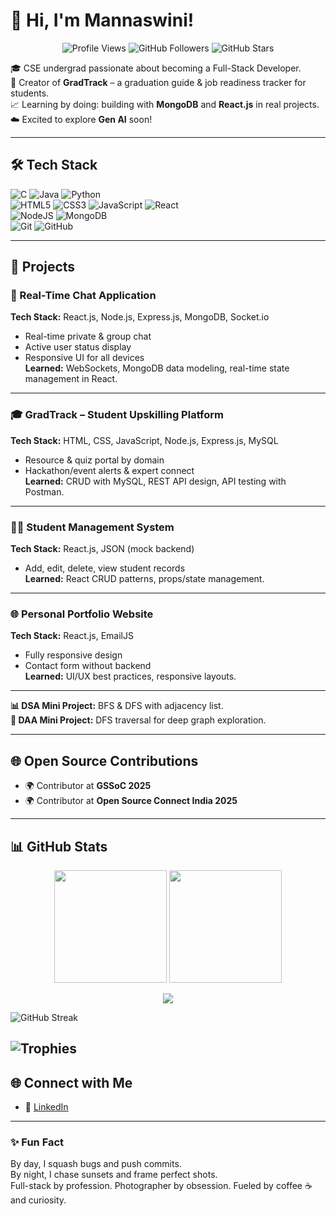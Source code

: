 # 👋 Hi, I'm Mannaswini!  

<p align="center">
  <img src="https://komarev.com/ghpvc/?username=imannaswini&color=blue" alt="Profile Views" />
  <img src="https://img.shields.io/github/followers/imannaswini?label=Followers&style=social" alt="GitHub Followers" />
  <img src="https://img.shields.io/github/stars/imannaswini?label=Stars&style=social" alt="GitHub Stars" />
</p>

🎓 CSE undergrad passionate about becoming a Full-Stack Developer.  
🧠 Creator of **GradTrack** – a graduation guide & job readiness tracker for students.  
📈 Learning by doing: building with **MongoDB** and **React.js** in real projects.  
☁️ Excited to explore **Gen AI** soon!  

---

## 🛠 Tech Stack
![C](https://img.shields.io/badge/C-A8B9CC?style=for-the-badge&logo=c&logoColor=white)
![Java](https://img.shields.io/badge/Java-ED8B00?style=for-the-badge&logo=openjdk&logoColor=white)
![Python](https://img.shields.io/badge/Python-3776AB?style=for-the-badge&logo=python&logoColor=white)  
![HTML5](https://img.shields.io/badge/HTML5-E34F26?style=for-the-badge&logo=html5&logoColor=white)
![CSS3](https://img.shields.io/badge/CSS3-1572B6?style=for-the-badge&logo=css3&logoColor=white)
![JavaScript](https://img.shields.io/badge/JavaScript-F7DF1E?style=for-the-badge&logo=javascript&logoColor=black)
![React](https://img.shields.io/badge/React-20232A?style=for-the-badge&logo=react&logoColor=61DAFB)  
![NodeJS](https://img.shields.io/badge/Node.js-43853D?style=for-the-badge&logo=node.js&logoColor=white)
![MongoDB](https://img.shields.io/badge/MongoDB-4EA94B?style=for-the-badge&logo=mongodb&logoColor=white)  
![Git](https://img.shields.io/badge/Git-F05032?style=for-the-badge&logo=git&logoColor=white)
![GitHub](https://img.shields.io/badge/GitHub-100000?style=for-the-badge&logo=github&logoColor=white)  

---

## 📂 Projects

### 💬 Real-Time Chat Application
**Tech Stack:** React.js, Node.js, Express.js, MongoDB, Socket.io  
- Real-time private & group chat  
- Active user status display  
- Responsive UI for all devices  
**Learned:** WebSockets, MongoDB data modeling, real-time state management in React.

---

### 🎓 GradTrack – Student Upskilling Platform
**Tech Stack:** HTML, CSS, JavaScript, Node.js, Express.js, MySQL  
- Resource & quiz portal by domain  
- Hackathon/event alerts & expert connect  
**Learned:** CRUD with MySQL, REST API design, API testing with Postman.

---

### 🧑‍🎓 Student Management System
**Tech Stack:** React.js, JSON (mock backend)  
- Add, edit, delete, view student records  
**Learned:** React CRUD patterns, props/state management.

---

### 🌐 Personal Portfolio Website
**Tech Stack:** React.js, EmailJS  
- Fully responsive design  
- Contact form without backend  
**Learned:** UI/UX best practices, responsive layouts.

---

**📊 DSA Mini Project:** BFS & DFS with adjacency list.  
**🧠 DAA Mini Project:** DFS traversal for deep graph exploration.

---
## 🌐 Open Source Contributions
- 🌍 Contributor at **GSSoC 2025**  
- 🌍 Contributor at **Open Source Connect India 2025**  

---

## 📊 GitHub Stats

<p align="center">
  <img src="https://github-readme-stats.vercel.app/api?username=imannaswini&show_icons=true&theme=github_dark" height="180em" />
  <img src="https://github-readme-stats.vercel.app/api/top-langs/?username=imannaswini&layout=compact&theme=github_dark" height="180em" />
</p>

<p align="center">
  <img src="https://github-readme-activity-graph.vercel.app/graph?username=imannaswini&theme=github-compact" />
</p>

![GitHub Streak](https://streak-stats.demolab.com?user=imannaswini&theme=radical&hide_border=false)

 ![Trophies](https://github-profile-trophy.vercel.app/?username=imannaswini&theme=radical&no-frame=true&margin-w=5)  
---

## 🌐 Connect with Me
- 💼 [LinkedIn](https://www.linkedin.com/in/mannaswini-p-a-4b4343291?utm_source=share&utm_campaign=share_via&utm_content=profile&utm_medium=android_app)  

---

### ✨ Fun Fact
By day, I squash bugs and push commits.  
By night, I chase sunsets and frame perfect shots.  
Full-stack by profession. Photographer by obsession. Fueled by coffee ☕ and curiosity.
